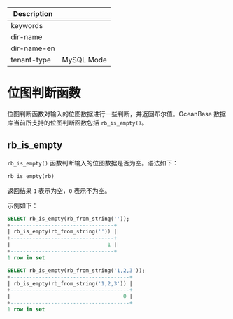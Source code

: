 | Description   |                 |
|---------------|-----------------|
| keywords      |                 |
| dir-name      |                 |`
| dir-name-en   |                 |
| tenant-type   | MySQL Mode      |

# 位图判断函数

位图判断函数对输入的位图数据进行一些判断，并返回布尔值。OceanBase 数据库当前所支持的位图判断函数包括 `rb_is_empty()`。

## rb_is_empty

`rb_is_empty()` 函数判断输入的位图数据是否为空。语法如下：

```sql
rb_is_empty(rb)
```

返回结果 `1` 表示为空，`0` 表示不为空。

示例如下：

```sql
SELECT rb_is_empty(rb_from_string(''));
+---------------------------------+
| rb_is_empty(rb_from_string('')) |
+---------------------------------+
|                               1 |
+---------------------------------+
1 row in set
```

```sql
SELECT rb_is_empty(rb_from_string('1,2,3'));
+--------------------------------------+
| rb_is_empty(rb_from_string('1,2,3')) |
+--------------------------------------+
|                                    0 |
+--------------------------------------+
1 row in set
```